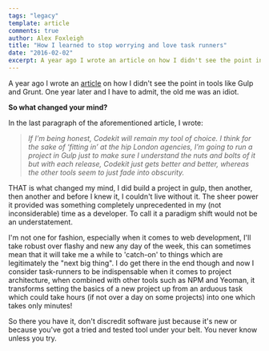 ```yaml
---
tags: "legacy"
template: article 
comments: true 
author: Alex Foxleigh
title: "How I learned to stop worrying and love task runners"
date: "2016-02-02"
excerpt: A year ago I wrote an article on how I didn't see the point in tools like Gulp and Grunt. One year later and I have to admit, the old me was an idiot.
---
```


A year ago I wrote an [article](/technically-minded/using-a-taskrunnner/) on how I didn't see the point in tools like Gulp and Grunt. One year later and I have to admit, the old me was an idiot.

<!-- end -->

**So what changed your mind?**

In the last paragraph of the aforementioned article, I wrote:

> _If I’m being honest, Codekit will remain my tool of choice. I think for the sake of ‘fitting in’ at the hip London agencies, I’m going to run a project in Gulp just to make sure I understand the nuts and bolts of it but with each release, Codekit just gets better and better, whereas the other tools seem to just fade into obscurity._

THAT is what changed my mind, I did build a project in gulp, then another, then another and before I knew it, I couldn't live without it. The sheer power it provided was something completely unprecedented in my (not inconsiderable) time as a developer. To call it a paradigm shift would not be an understatement.

I'm not one for fashion, especially when it comes to web development, I'll take robust over flashy and new any day of the week, this can sometimes mean that it will take me a while to 'catch-on' to things which are legitimately the "next big thing". I do get there in the end though and now I consider task-runners to be indispensable when it comes to project architecture, when combined with other tools such as NPM and Yeoman, it transforms setting the basics of a new project up from an arduous task which could take hours (if not over a day on some projects) into one which takes only minutes!

So there you have it, don't discredit software just because it's new or because you've got a tried and tested tool under your belt. You never know unless you try.
